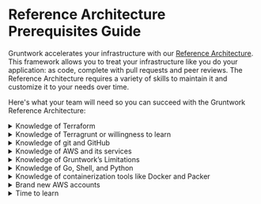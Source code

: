 # Reference Architecture Prerequisites Guide

Gruntwork accelerates your infrastructure with our [Reference Architecture](https://gruntwork.io/reference-architecture/). This framework allows you to treat your infrastructure like you do your application: as code, complete with pull requests and peer reviews. The Reference Architecture requires a variety of skills to maintain it and customize it to your needs over time.

Here's what your team will need so you can succeed with the Gruntwork Reference Architecture:

<details>

  <summary>Knowledge of Terraform</summary>
    <div>

Our modules are all built using [Terraform](https://www.terraform.io/), and the Reference Architecture uses our modules to build out your infrastructure. You should be comfortable using Terraform for Infrastructure as Code.
</div>
</details>

<details>
  <summary>Knowledge of Terragrunt or willingness to learn</summary>
    <div>

The Reference Architecture is delivered in [Terragrunt](https://terragrunt.gruntwork.io/), our open source wrapper around Terraform which allows you to

1. Separate your monolithic terraform state files into smaller ones to speed up your plans and applies
2. Keep your infrastructure code DRY

See [How to Manage Multiple Environments with Terraform](https://blog.gruntwork.io/how-to-manage-multiple-environments-with-terraform-32c7bc5d692) and our [Terragrunt Quick start](https://terragrunt.gruntwork.io/docs/getting-started/quick-start/) documentation for more details.
</div>
</details>

<details>
  <summary>Knowledge of git and GitHub</summary>    
    <div>

Our Reference Architecture and the modules that it consumes are all stored in Git repositories in GitHub. You must have a working knowledge of Git via SSH (`add`, `commit`, `pull`, branches, et cetera) and GitHub (Pull requests, issues, et cetera) in order to interface with the Reference Architecture and our code library.
</div>
</details>
    
<details>
  <summary>Knowledge of AWS and its services</summary>
    <div>

The Reference Architecture is provisioned in [AWS](https://aws.amazon.com/). To be successful with the infrastructure provisioned by us, you must have a decent working knowledge of AWS, its permissions schemes ([IAM](https://aws.amazon.com/iam/)), services, and APIs. While having AWS certification is not required, it is certainly helpful. Since Gruntwork is an accelerator for your AWS infrastructure and not an abstraction layer in front of AWS, knowledge of AWS and the services you intend to use is required.
</div>
</details>

<details>
  <summary>Knowledge of Gruntwork’s Limitations</summary>    
    <div>

During the process of setting up the AWS accounts for your reference architecture, our tooling will automatically submit quota increase requests to AWS as a support ticket. These AWS quota increases are required to install the components of the Reference Architecture. Often, AWS will approve these requests quickly. Sometimes these support tickets will take some time for AWS to resolve. Unfortunately, some of these requests may be denied by AWS’s support team. Gruntwork can work with you to get these requests approved, but this can take some time, and that time is mostly out of our control. 

Gruntwork focuses on helping you launch and maintain your infrastructure as code. Understanding and using the AWS services that our code provisioned is up to you. Since Gruntwork is an accelerator for your AWS infrastructure and not an abstraction layer in front of AWS, knowledge of AWS and the services you intend to use is required.
</div>
</details>
    
<details>
  <summary>Knowledge of Go, Shell, and Python</summary>    
    <div>

Some of the modules we have leverage Go, Shell scripting and Python. To customize these to suit your needs, you may need to dive in and make changes. In addition, all of our automated testing is written in Go, so familiarity with Go is highly recommended.
</div>
</details>
    
<details>
  <summary>Knowledge of containerization tools like Docker and Packer</summary>    
    <div>

We create Docker containers throughout our code library, and use them heavily in our [Gruntwork Pipelines](https://gruntwork.io/pipelines/) product, an important piece of the Reference Architecture. Containerization is an important part of helping many companies scale in the cloud, and we’re no exception. Familiarity with creating docker images and pushing and pulling them from repositories is required. Likewise, we use Packer to build AMIs. Understanding Packer will enable you to build your own AMIs for your own infrastructure and make modifications to the infrastructure we provision for you.
</div>
</details>
    
<details>
  <summary>Brand new AWS accounts</summary>    
    <div>

With our Gruntwork Wizard, we help you create new AWS accounts, which we’ll then use to build your Reference Architecture. All accounts must be completely empty. At this time we do not support “brown field” deployments of the Reference Architecture.
</div>
</details>
    
<details>
  <summary>Time to learn</summary>    
    <div>

Gruntwork accelerates you down the road towards having your entire AWS cloud infrastructure captured as Infrastructure as Code. The Reference Architecture will set you up with a solid foundation with our [Landing Zone](https://gruntwork.io/landing-zone-for-aws/) and help you regularly modify your infrastructure with [Gruntwork Pipelines](https://gruntwork.io/pipelines/). Infrastructure and Infrastructure as Code is complex, and while we strive to make it as easy as possible for you, you will need time to understand the twists and turns of your infrastructure in order to tune it to fully suit your needs.
</div>
</details>

<!-- ##DOCS-SOURCER-START
{
  "sourcePlugin": "local-copier",
  "hash": "7b610a770e16d34aaddb3760cbfc5639"
}
##DOCS-SOURCER-END -->
